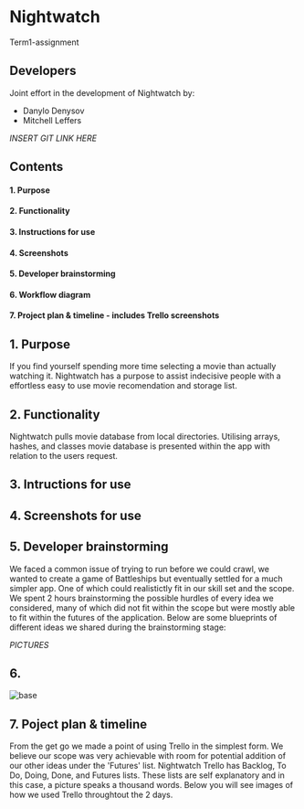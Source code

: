 # Nightwatch
Term1-assignment

## Developers
Joint effort in the development of Nightwatch by:
- Danylo Denysov
- Mitchell Leffers

*INSERT GIT LINK HERE*

## Contents
#### 1. Purpose
#### 2. Functionality
#### 3. Instructions for use
#### 4. Screenshots
#### 5. Developer brainstorming
#### 6. Workflow diagram
#### 7. Project plan & timeline - includes Trello screenshots




## 1. Purpose
If you find yourself spending more time selecting a movie than actually watching it. Nightwatch has a purpose to assist indecisive people with a effortless easy to use movie recomendation and storage list.


## 2. Functionality
Nightwatch pulls movie database from local directories. Utilising arrays, hashes, and classes movie database is presented within the app with relation to the users request.


## 3. Intructions for use



## 4. Screenshots for use


## 5. Developer brainstorming
We faced a common issue of trying to run before we could crawl, we wanted to create a game of Battleships but eventually settled for a much simpler app. One of which could realistictly fit in our skill set and the scope. We spent 2 hours brainstorming the possible hurdles of every idea we considered, many of which did not fit within the scope but were mostly able to fit within the futures of the application. 
Below are some blueprints of different ideas we shared during the brainstorming stage:

*PICTURES*


## 6.
![base](https://user-images.githubusercontent.com/39307727/45017532-285d6a00-b06b-11e8-8369-932a05679c85.png)



## 7. Poject plan & timeline
From the get go we made a point of using Trello in the simplest form. We believe our scope was very achievable with room for potential addition of our other ideas under the 'Futures' list.
Nightwatch Trello has Backlog, To Do, Doing, Done, and Futures lists. These lists are self explanatory and in this case, a picture speaks a thousand words.
Below you will see images of how we used Trello throughtout the 2 days.
